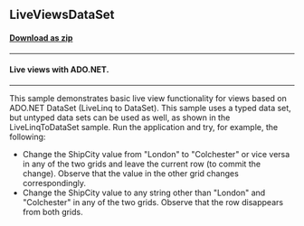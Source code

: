 ## LiveViewsDataSet
#### [Download as zip](https://minhaskamal.github.io/DownGit/#/home?url=https://github.com/GrapeCity/ComponentOne-WinForms-Samples/tree/master/NetFramework\DataSource\CS\LiveLinq\HowTo\LiveViews\LiveViewsDataSet)
____
#### Live views with ADO.NET.
____
This sample demonstrates basic live view functionality for views based on ADO.NET DataSet (LiveLinq to DataSet).
This sample uses a typed data set, but untyped data sets can be used as well, as shown in the LiveLinqToDataSet sample.
Run the application and try, for example, the following:

* Change the ShipCity value from "London" to "Colchester" or vice versa in any of the two grids and leave the current row (to commit the change). Observe that the value in the other grid changes correspondingly.
* Change the ShipCity value to any string other than "London" and "Colchester" in any of the two grids. Observe that the row disappears from both grids.
